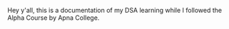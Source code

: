 Hey y'all, this is a documentation of my DSA learning while I followed the Alpha Course by Apna College.